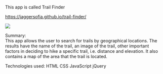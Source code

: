 This app is called Trail Finder

https://jaggersofia.github.io/trail-finder/

<img src='images/main-screen.png'>

Summary: <br>
This app allows the user to search for trails by geographical locations. The results have the name of the trail, an image of the trail, other important factors in deciding to hike a specific trail, i.e. distance and elevation. It also contains a map of the area that the trail is located. 

Technologies used:
HTML
CSS
JavaScript
jQuery